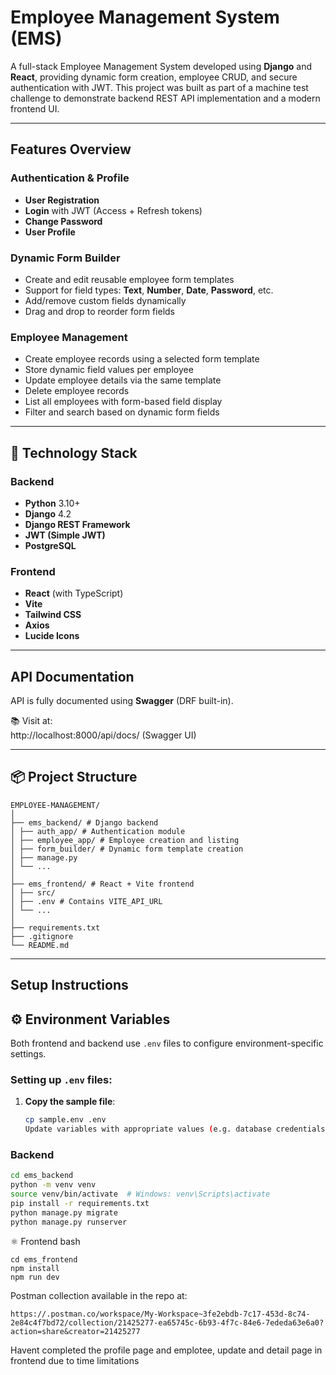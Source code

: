 # Employee Management System (EMS)

A full-stack Employee Management System developed using **Django** and **React**, providing dynamic form creation, employee CRUD, and secure authentication with JWT. This project was built as part of a machine test challenge to demonstrate backend REST API implementation and a modern frontend UI.

---

## Features Overview

### Authentication & Profile

- **User Registration**
- **Login** with JWT (Access + Refresh tokens)
- **Change Password**
- **User Profile**

### Dynamic Form Builder

- Create and edit reusable employee form templates
- Support for field types: **Text**, **Number**, **Date**, **Password**, etc.
- Add/remove custom fields dynamically
- Drag and drop to reorder form fields

### Employee Management

- Create employee records using a selected form template
- Store dynamic field values per employee
- Update employee details via the same template
- Delete employee records
- List all employees with form-based field display
- Filter and search based on dynamic form fields

---

## 🔧 Technology Stack

### Backend

- **Python** 3.10+
- **Django** 4.2
- **Django REST Framework**
- **JWT (Simple JWT)**
- **PostgreSQL**

### Frontend

- **React** (with TypeScript)
- **Vite**
- **Tailwind CSS**
- **Axios**
- **Lucide Icons**

---

## API Documentation

API is fully documented using **Swagger** (DRF built-in).

📚 Visit at:  
http://localhost:8000/api/docs/ (Swagger UI)

---

## 📦 Project Structure

```
EMPLOYEE-MANAGEMENT/
│
├── ems_backend/ # Django backend
│ ├── auth_app/ # Authentication module
│ ├── employee_app/ # Employee creation and listing
│ ├── form_builder/ # Dynamic form template creation
│ ├── manage.py
│ └── ...
│
├── ems_frontend/ # React + Vite frontend
│ ├── src/
│ ├── .env # Contains VITE_API_URL
│ └── ...
│
├── requirements.txt
├── .gitignore
└── README.md

```

---

## Setup Instructions

## ⚙️ Environment Variables

Both frontend and backend use `.env` files to configure environment-specific settings.

### Setting up `.env` files:

1. **Copy the sample file**:

   ```bash
   cp sample.env .env
   Update variables with appropriate values (e.g. database credentials, API URLs).
   ```

### Backend

```bash
cd ems_backend
python -m venv venv
source venv/bin/activate  # Windows: venv\Scripts\activate
pip install -r requirements.txt
python manage.py migrate
python manage.py runserver
```

⚛️ Frontend
bash

```
cd ems_frontend
npm install
npm run dev
```

Postman collection available in the repo at:

```
https://.postman.co/workspace/My-Workspace~3fe2ebdb-7c17-453d-8c74-2e84c4f7bd72/collection/21425277-ea65745c-6b93-4f7c-84e6-7ededa63e6a0?action=share&creator=21425277
```

Havent completed the profile page and emplotee, update and detail page in frontend due to time limitations
